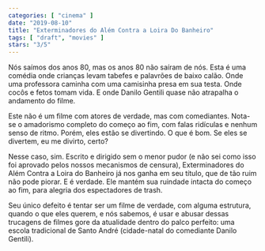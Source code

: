 ```yaml
---
categories: [ "cinema" ]
date: "2019-08-10"
title: "Exterminadores do Além Contra a Loira Do Banheiro"
tags: [ "draft", "movies" ]
stars: "3/5"
---
```

Nós saímos dos anos 80, mas os anos 80 não saíram de nós. Esta é uma comédia onde crianças levam tabefes e palavrões de baixo calão. Onde uma professora caminha com uma camisinha presa em sua testa. Onde cocôs e fetos tomam vida. E onde Danilo Gentili quase não atrapalha o andamento do filme.

Este não é um filme com atores de verdade, mas com comediantes. Nota-se o amadorismo completo do começo ao fim, com falas ridículas e nenhum senso de ritmo. Porém, eles estão se divertindo. O que é bom. Se eles se divertem, eu me divirto, certo?

Nesse caso, sim. Escrito e dirigido sem o menor pudor (e não sei como isso foi aprovado pelos nossos mecanismos de censura), Exterminadores do Além Contra a Loira do Banheiro já nos ganha em seu título, que de tão ruim não pode piorar. E é verdade. Ele mantém sua ruindade intacta do começo ao fim, para alegria dos espectadores de trash.

Seu único defeito é tentar ser um filme de verdade, com alguma estrutura, quando o que eles querem, e nós sabemos, é usar e abusar dessas trucagens de filmes gore da atualidade dentro do palco perfeito: uma escola tradicional de Santo André (cidade-natal do comediante Danilo Gentili).
